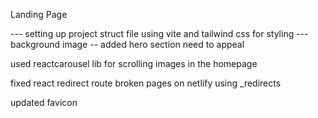 Landing Page 

   --- setting up project struct file using vite and tailwind css for styling 
   --- background image 
   --  added hero section need to appeal 
  
  used reactcarousel lib for scrolling images in the homepage 

   fixed react redirect route broken pages on netlify using _redirects 

   updated favicon 